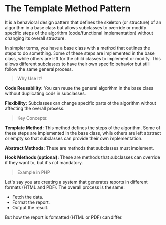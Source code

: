 # The Template Method Pattern

It is a behavioral design pattern that defines the skeleton (or structure) of an algorithm in a base class but allows subclasses to override or modify specific steps of the algorithm (code/functional implementation) without changing its overall structure.

In simpler terms, you have a base class with a method that outlines the steps to do something. Some of these steps are implemented in the base class, while others are left for the child classes to implement or modify. This allows different subclasses to have their own specific behavior but still follow the same general process.

> Why Use It?

**Code Reusability:** You can reuse the general algorithm in the base class without duplicating code in subclasses.

**Flexibility:** Subclasses can change specific parts of the algorithm without affecting the overall process.

> Key Concepts:

**Template Method:** This method defines the steps of the algorithm. Some of these steps are implemented in the base class, while others are left abstract or empty so that subclasses can provide their own implementation.

**Abstract Methods:** These are methods that subclasses must implement.

**Hook Methods (optional):** These are methods that subclasses can override if they want to, but it's not mandatory.

> Example in PHP

Let's say you are creating a system that generates reports in different formats (HTML and PDF). The overall process is the same:

- Fetch the data.
- Format the report.
- Output the result.

But how the report is formatted (HTML or PDF) can differ.